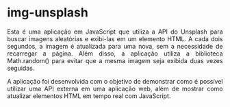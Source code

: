 # img-unsplash

<div align="justify">
<p>Esta é uma aplicação em JavaScript que utiliza a API do Unsplash para buscar imagens aleatórias e exibi-las em um elemento HTML. A cada dois segundos, a imagem é atualizada para uma nova, sem a necessidade de recarregar a página. Além disso, a aplicação utiliza a biblioteca Math.random() para evitar que a mesma imagem seja exibida duas vezes seguidas.</p>

<p>A aplicação foi desenvolvida com o objetivo de demonstrar como é possível utilizar uma API externa em uma aplicação web, além de mostrar como atualizar elementos HTML em tempo real com JavaScript.</p>

</div>
